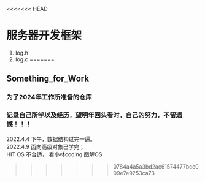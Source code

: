 <<<<<<< HEAD
# 服务器开发框架
1. log.h
2. log.c
=======
## Something_for_Work
### 为了2024年工作所准备的仓库
### 记录自己所学以及经历，望明年回头看时，自己的努力，不留遗憾！！！
2022.4.4 下午，数据结构过完一遍。\
2022.4.9  面向高级对象已学完；\
HIT OS 不合适， 看小林coding 图解OS
>>>>>>> 0784a4a5a3bd2ac61574477bcc009e7e9253ca73
